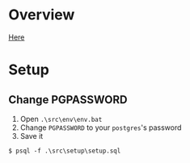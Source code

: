 # Overview
[Here](https://15445.courses.cs.cmu.edu/fall2018/homework1/)


# Setup
## Change PGPASSWORD
1. Open ``.\src\env\env.bat``
2. Change ``PGPASSWORD`` to your ``postgres``'s password
3. Save it

```
$ psql -f .\src\setup\setup.sql
```
